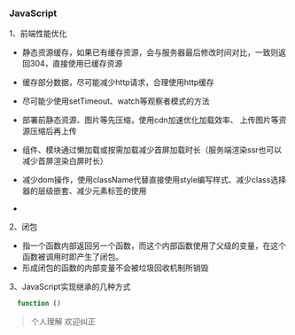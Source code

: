 ### JavaScript
1、前端性能优化
  - 静态资源缓存，如果已有缓存资源，会与服务器最后修改时间对比，一致则返回304，直接使用已缓存资源
  - 缓存部分数据，尽可能减少http请求，合理使用http缓存
  - 尽可能少使用setTimeout、watch等观察者模式的方法
  - 部署前静态资源、图片等先压缩，使用cdn加速优化加载效率、
上传图片等资源压缩后再上传
  - 组件、模块通过懒加载或按需加载减少首屏加载时长（服务端渲染ssr也可以减少首屏渲染白屏时长）
  - 减少dom操作，使用className代替直接使用style编写样式、减少class选择器的层级嵌套、减少元素标签的使用
  
  -

2、闭包
  - 指一个函数内部返回另一个函数，而这个内部函数使用了父级的变量，在这个函数被调用时即产生了闭包。
  - 形成闭包的函数的内部变量不会被垃圾回收机制所销毁

3、JavaScript实现继承的几种方式
```JavaScript
  function ()
```

> 个人理解 欢迎纠正
